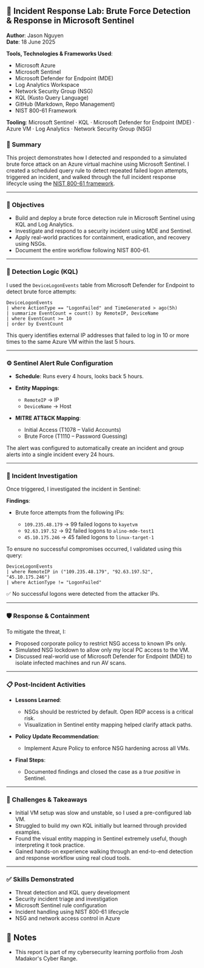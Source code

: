 ## 🔐 Incident Response Lab: Brute Force Detection & Response in Microsoft Sentinel

**Author**: Jason Nguyen  
**Date**: 18 June 2025

**Tools, Technologies & Frameworks Used**:
- Microsoft Azure
- Microsoft Sentinel
- Microsoft Defender for Endpoint (MDE)
- Log Analytics Workspace
- Network Security Group (NSG)
- KQL (Kusto Query Language)
- GitHub (Markdown, Repo Management)
- NIST 800-61 Framework

**Tooling**: Microsoft Sentinel · KQL · Microsoft Defender for Endpoint (MDE) · Azure VM · Log Analytics · Network Security Group (NSG)

### 📘 Summary

This project demonstrates how I detected and responded to a simulated brute force attack on an Azure virtual machine using Microsoft Sentinel. I created a scheduled query rule to detect repeated failed logon attempts, triggered an incident, and walked through the full incident response lifecycle using the [NIST 800-61 framework](https://csrc.nist.gov/publications/detail/sp/800-61/rev-2/final).

---

### 🧠 Objectives

* Build and deploy a brute force detection rule in Microsoft Sentinel using KQL and Log Analytics.
* Investigate and respond to a security incident using MDE and Sentinel.
* Apply real-world practices for containment, eradication, and recovery using NSGs.
* Document the entire workflow following NIST 800-61.

---

### 🔎 Detection Logic (KQL)

I used the `DeviceLogonEvents` table from Microsoft Defender for Endpoint to detect brute force attempts:

```kql
DeviceLogonEvents
| where ActionType == "LogonFailed" and TimeGenerated > ago(5h)
| summarize EventCount = count() by RemoteIP, DeviceName
| where EventCount >= 10
| order by EventCount
````

This query identifies external IP addresses that failed to log in 10 or more times to the same Azure VM within the last 5 hours.

---

### ⚙️ Sentinel Alert Rule Configuration

* **Schedule**: Runs every 4 hours, looks back 5 hours.
* **Entity Mappings**:

  * `RemoteIP` → IP
  * `DeviceName` → Host
* **MITRE ATT\&CK Mapping**:

  * Initial Access (T1078 – Valid Accounts)
  * Brute Force (T1110 – Password Guessing)

The alert was configured to automatically create an incident and group alerts into a single incident every 24 hours.

---

### 🚨 Incident Investigation

Once triggered, I investigated the incident in Sentinel:

**Findings**:

* Brute force attempts from the following IPs:

  * `109.235.48.179` → 99 failed logons to `kayetvm`
  * `92.63.197.52` → 92 failed logons to `alino-mde-test1`
  * `45.10.175.246` → 45 failed logons to `linux-target-1`

To ensure no successful compromises occurred, I validated using this query:

```kql
DeviceLogonEvents
| where RemoteIP in ("109.235.48.179", "92.63.197.52", "45.10.175.246")
| where ActionType != "LogonFailed"
```

✅ No successful logons were detected from the attacker IPs.

---

### 🛡️ Response & Containment

To mitigate the threat, I:

* Proposed corporate policy to restrict NSG access to known IPs only.
* Simulated NSG lockdown to allow only my local PC access to the VM.
* Discussed real-world use of Microsoft Defender for Endpoint (MDE) to isolate infected machines and run AV scans.

---

### 📋 Post-Incident Activities

* **Lessons Learned**:

  * NSGs should be restricted by default. Open RDP access is a critical risk.
  * Visualization in Sentinel entity mapping helped clarify attack paths.
* **Policy Update Recommendation**:

  * Implement Azure Policy to enforce NSG hardening across all VMs.
* **Final Steps**:

  * Documented findings and closed the case as a *true positive* in Sentinel.

---

### 🧩 Challenges & Takeaways

* Initial VM setup was slow and unstable, so I used a pre-configured lab VM.
* Struggled to build my own KQL initially but learned through provided examples.
* Found the visual entity mapping in Sentinel extremely useful, though interpreting it took practice.
* Gained hands-on experience walking through an end-to-end detection and response workflow using real cloud tools.

---

### ✅ Skills Demonstrated

* Threat detection and KQL query development
* Security incident triage and investigation
* Microsoft Sentinel rule configuration
* Incident handling using NIST 800-61 lifecycle
* NSG and network access control in Azure

## 📎 Notes

* This report is part of my cybersecurity learning portfolio from Josh Madakor's Cyber Range.
